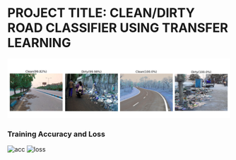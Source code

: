 # PROJECT TITLE: CLEAN/DIRTY ROAD CLASSIFIER USING TRANSFER LEARNING

![Alt text](https://github.com/FaizalKarim280280/Clean-Dirty-Road-Classifier/blob/main/Plots/prediction_result.png)


### Training Accuracy and Loss 
![acc](https://user-images.githubusercontent.com/79277882/135721088-ff910033-c625-435e-8a61-ed57e685e3fa.png)
![loss](https://user-images.githubusercontent.com/79277882/135721115-5ba27aef-fbae-4b35-b0fa-5a3c0ad9ff8c.png)
